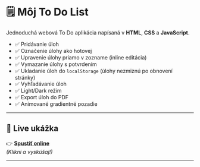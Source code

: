 # 🗒️ Môj To Do List

Jednoduchá webová To Do aplikácia napísaná v **HTML**, **CSS** a **JavaScript**.

- ✅ Pridávanie úloh
- ✅ Označenie úlohy ako hotovej
- ✅ Upravenie úlohy priamo v zozname (inline editácia)
- ✅ Vymazanie úlohy s potvrdením
- ✅ Ukladanie úloh do `localStorage` (úlohy nezmiznú po obnovení stránky)
- ✅ Vyhľadávanie úloh
- ✅ Light/Dark režim
- ✅ Export úloh do PDF
- ✅ Animované gradientné pozadie

---

## 🔗 **Live ukážka**

👉 [**Spustiť online**](https://jakubzakutny.github.io/To-Do-List/)  
*(Klikni a vyskúšaj!)*

---


